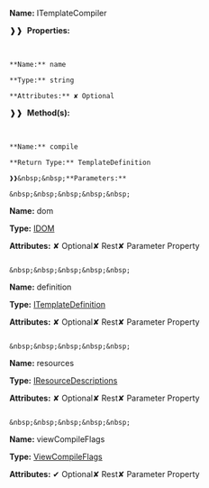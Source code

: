 **Name:** ITemplateCompiler

❱❱&nbsp;&nbsp;**Properties:**

&nbsp;&nbsp;&nbsp;&nbsp;&nbsp;
```
**Name:** name

**Type:** string

**Attributes:** ✘ Optional

```

❱❱&nbsp;&nbsp;**Method(s):**

&nbsp;&nbsp;&nbsp;&nbsp;&nbsp;
```
**Name:** compile

**Return Type:** TemplateDefinition

❱❱&nbsp;&nbsp;**Parameters:**

&nbsp;&nbsp;&nbsp;&nbsp;&nbsp;
```
**Name:** dom

**Type:** [IDOM](https://gitbook-18.gitbook.io/au//runtime/dom/interfaces/idom)

**Attributes:** ✘ Optional✘ Rest✘ Parameter Property

```

&nbsp;&nbsp;&nbsp;&nbsp;&nbsp;
```
**Name:** definition

**Type:** [ITemplateDefinition](https://gitbook-18.gitbook.io/au//runtime/definitions/interfaces/itemplatedefinition)

**Attributes:** ✘ Optional✘ Rest✘ Parameter Property

```

&nbsp;&nbsp;&nbsp;&nbsp;&nbsp;
```
**Name:** resources

**Type:** [IResourceDescriptions](https://gitbook-18.gitbook.io/au//kernel/resource/interfaces/iresourcedescriptions)

**Attributes:** ✘ Optional✘ Rest✘ Parameter Property

```

&nbsp;&nbsp;&nbsp;&nbsp;&nbsp;
```
**Name:** viewCompileFlags

**Type:** [ViewCompileFlags](https://gitbook-18.gitbook.io/au//runtime/rendering-engine/enums/viewcompileflags)

**Attributes:** ✔ Optional✘ Rest✘ Parameter Property

```

```

